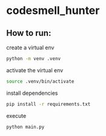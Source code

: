 # codesmell_hunter

## How to run:

create a virtual env

```bash
python -m venv .venv
```
activate the virtual env

```bash
source .venv/bin/activate
```

install dependencies

```bash
pip install -r requirements.txt
```

execute

```bash
python main.py
```
